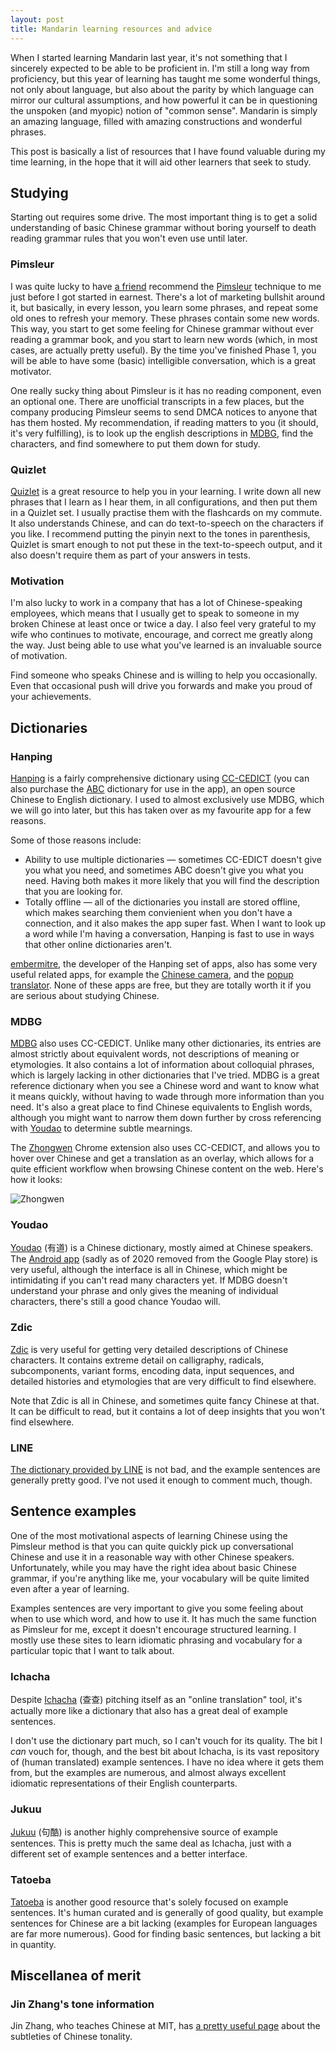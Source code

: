 ```yaml
---
layout: post
title: Mandarin learning resources and advice
---
```


When I started learning Mandarin last year, it's not something that I sincerely
expected to be able to be proficient in. I'm still a long way from proficiency,
but this year of learning has taught me some wonderful things, not only about
language, but also about the parity by which language can mirror our cultural
assumptions, and how powerful it can be in questioning the unspoken (and
myopic) notion of "common sense". Mandarin is simply an amazing language,
filled with amazing constructions and wonderful phrases.

This post is basically a list of resources that I have found valuable during my
time learning, in the hope that it will aid other learners that seek to study.

## Studying

Starting out requires some drive. The most important thing is to get a solid
understanding of basic Chinese grammar without boring yourself to death reading
grammar rules that you won't even use until later.

### Pimsleur

I was quite lucky to have [a friend][Carlos] recommend the
[Pimsleur][] technique to me just before I got started in earnest. There's a
lot of marketing bullshit around it, but basically, in every lesson, you learn
some phrases, and repeat some old ones to refresh your memory. These phrases
contain some new words. This way, you start to get some feeling for Chinese
grammar without ever reading a grammar book, and you start to learn new words
(which, in most cases, are actually pretty useful). By the time you've finished
Phase 1, you will be able to have some (basic) intelligible conversation, which
is a great motivator.

One really sucky thing about Pimsleur is it has no reading component, even an
optional one. There are unofficial transcripts in a few places, but the company
producing Pimsleur seems to send DMCA notices to anyone that has them hosted.
My recommendation, if reading matters to you (it should, it's very fulfilling),
is to look up the english descriptions in [MDBG][], find the characters, and
find somewhere to put them down for study.

### Quizlet

[Quizlet][] is a great resource to help you in your learning. I write
down all new phrases that I learn as I hear them, in all configurations, and
then put them in a Quizlet set. I usually practise them with the flashcards on
my commute. It also understands Chinese, and can do text-to-speech on the
characters if you like. I recommend putting the pinyin next to the tones in
parenthesis, Quizlet is smart enough to not put these in the text-to-speech
output, and it also doesn't require them as part of your answers in tests.

### Motivation

I'm also lucky to work in a company that has a lot of Chinese-speaking
employees, which means that I usually get to speak to someone in my broken
Chinese at least once or twice a day. I also feel very grateful to my wife who
continues to motivate, encourage, and correct me greatly along the way. Just
being able to use what you've learned is an invaluable source of motivation.

Find someone who speaks Chinese and is willing to help you occasionally. Even
that occasional push will drive you forwards and make you proud of your
achievements.

## Dictionaries

### Hanping

[Hanping][] is a fairly comprehensive dictionary using [CC-CEDICT][] (you can
also purchase the [ABC][] dictionary for use in the app), an open source
Chinese to English dictionary. I used to almost exclusively use MDBG, which we
will go into later, but this has taken over as my favourite app for a few
reasons.

Some of those reasons include:

- Ability to use multiple dictionaries &mdash; sometimes CC-EDICT doesn't give
  you what you need, and sometimes ABC doesn't give you what you need. Having
  both makes it more likely that you will find the description that you are
  looking for.
- Totally offline &mdash; all of the dictionaries you install are stored
  offline, which makes searching them convienient when you don't have a
  connection, and it also makes the app super fast. When I want to look up a
  word while I'm having a conversation, Hanping is fast to use in ways that
  other online dictionaries aren't.

[embermitre][], the developer of the Hanping set of apps, also has some very
useful related apps, for example the [Chinese camera][], and the [popup
translator][]. None of these apps are free, but they are totally worth it if
you are serious about studying Chinese.

[Hanping]: https://play.google.com/store/apps/details?id=com.embermitre.hanping.app.pro
[embermitre]: https://play.google.com/store/apps/dev?id=4845954736942800726
[Chinese camera]: https://play.google.com/store/apps/details?id=com.embermitre.hanping.app.reader.pro
[popup translator]: https://play.google.com/store/apps/details?id=com.embermitre.hanping.app.popup
[ABC]: http://www.wenlin.com/abc

### MDBG

[MDBG][] also uses CC-CEDICT. Unlike many other dictionaries, its entries are
almost strictly about equivalent words, not descriptions of meaning or
etymologies. It also contains a lot of information about colloquial phrases,
which is largely lacking in other dictionaries that I've tried. MDBG is a great
reference dictionary when you see a Chinese word and want to know what it means
quickly, without having to wade through more information than you need. It's
also a great place to find Chinese equivalents to English words, although you
might want to narrow them down further by cross referencing with [Youdao][] to
determine subtle mearnings.

The [Zhongwen][] Chrome extension also uses CC-CEDICT, and allows you to hover
over Chinese and get a translation as an overlay, which allows for a quite
efficient workflow when browsing Chinese content on the web. Here's how it
looks:

![Zhongwen](/images/blog/chinese-proficiency/zhongwen.png)

### Youdao

[Youdao][] (有道) is a Chinese dictionary, mostly aimed at Chinese speakers.
The [Android app][Youdao Android app] (sadly as of 2020 removed from the Google
Play store) is very useful, although the interface is all in Chinese, which
might be intimidating if you can't read many characters yet. If MDBG doesn't
understand your phrase and only gives the meaning of individual characters,
there's still a good chance Youdao will.

### Zdic

[Zdic][] is very useful for getting very detailed descriptions of Chinese
characters. It contains extreme detail on calligraphy, radicals, subcomponents,
variant forms, encoding data, input sequences, and detailed histories and
etymologies that are very difficult to find elsewhere.

Note that Zdic is all in Chinese, and sometimes quite fancy Chinese at that. It
can be difficult to read, but it contains a lot of deep insights that you won't
find elsewhere.

### LINE

[The dictionary provided by LINE][] is not bad, and the example sentences are
generally pretty good. I've not used it enough to comment much, though.

## Sentence examples

One of the most motivational aspects of learning Chinese using the Pimsleur
method is that you can quite quickly pick up conversational Chinese and use it
in a reasonable way with other Chinese speakers. Unfortunately, while you may
have the right idea about basic Chinese grammar, if you're anything like me,
your vocabulary will be quite limited even after a year of learning.

Examples sentences are very important to give you some feeling about when to
use which word, and how to use it. It has much the same function as Pimsleur
for me, except it doesn't encourage structured learning. I mostly use these
sites to learn idiomatic phrasing and vocabulary for a particular topic that I
want to talk about.

### Ichacha

Despite [Ichacha][] (查查) pitching itself as an "online translation" tool,
it's actually more like a dictionary that also has a great deal of example
sentences.

I don't use the dictionary part much, so I can't vouch for its quality. The bit
I *can* vouch for, though, and the best bit about Ichacha, is its vast
repository of (human translated) example sentences. I have no idea where it
gets them from, but the examples are numerous, and almost always excellent
idiomatic representations of their English counterparts.

### Jukuu

[Jukuu][] (句酷) is another highly comprehensive source of example sentences.
This is pretty much the same deal as Ichacha, just with a different set of
example sentences and a better interface.

### Tatoeba

[Tatoeba][] is another good resource that's solely focused on example
sentences. It's human curated and is generally of good quality, but example
sentences for Chinese are a bit lacking (examples for European languages are
far more numerous). Good for finding basic sentences, but lacking a bit in
quantity.

## Miscellanea of merit

### Jin Zhang's tone information

Jin Zhang, who teaches Chinese at MIT, has [a pretty useful page][tones] about
the subtleties of Chinese tonality.

[Pimsleur]: http://www.pimsleur.com/Learn-Chinese-Mandarin
[Quizlet]: http://quizlet.com
[MDBG]: http://www.mdbg.net
[Jukuu]: http://www.jukuu.com/
[Tatoeba]: http://tatoeba.org
[Youdao]: http://www.youdao.com
[Youdao Android app]: http://m.youdao.com
[Zdic]: http://www.zdic.net
[Zhongwen]: https://chrome.google.com/webstore/detail/zhongwen-a-chinese-englis/kkmlkkjojmombglmlpbpapmhcaljjkde
[Carlos]: https://blog.carloslima.name
[CC-CEDICT]: http://cc-cedict.org
[Ichacha]: http://www.ichacha.net
[The dictionary provided by LINE]: http://linedictionary.naver.com/dict.html
[tones]: http://web.mit.edu/jinzhang/www/pinyin/tones/
